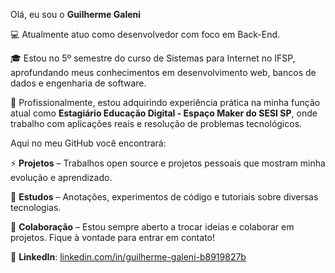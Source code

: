 Olá, eu sou o  **Guilherme Galeni**

💻 Atualmente atuo como desenvolvedor com foco em Back-End.

🎓 Estou no 5º semestre do curso de Sistemas para Internet no IFSP, aprofundando meus conhecimentos em desenvolvimento web, bancos de dados e engenharia de software.

📌 Profissionalmente, estou adquirindo experiência prática na minha função atual como  **Estagiário Educação Digital - Espaço Maker do SESI SP**, onde trabalho com aplicações reais e resolução de problemas tecnológicos.

Aqui no meu GitHub você encontrará:

⚡  **Projetos** – Trabalhos open source e projetos pessoais que mostram minha evolução e aprendizado.

🔭  **Estudos** – Anotações, experimentos de código e tutoriais sobre diversas tecnologias.

🤝  **Colaboração** – Estou sempre aberto a trocar ideias e colaborar em projetos. Fique à vontade para entrar em contato!

🔗  **LinkedIn**: [linkedin.com/in/guilherme-galeni-b8919827b](https://www.linkedin.com/in/guilherme-galeni-b8919827b/)

